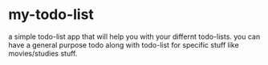 # my-todo-list
a simple todo-list app that will help you with your differnt todo-lists. you can have a general purpose todo along with todo-list for specific stuff like movies/studies stuff.  
